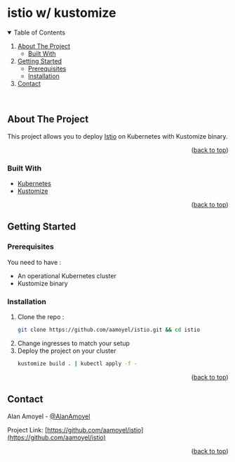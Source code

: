 # istio w/ kustomize
<div id="top"></div>

<!-- TABLE OF CONTENTS -->
<details open>
  <summary>Table of Contents</summary>
  <ol>
    <li>
      <a href="#about-the-project">About The Project</a>
      <ul>
        <li><a href="#built-with">Built With</a></li>
      </ul>
    </li>
    <li>
      <a href="#getting-started">Getting Started</a>
      <ul>
        <li><a href="#prerequisites">Prerequisites</a></li>
        <li><a href="#installation">Installation</a></li>
      </ul>
    </li>
    <li><a href="#contact">Contact</a></li>
  </ol>
</details>
</br>



<!-- ABOUT THE PROJECT -->
## About The Project
This project allows you to deploy [Istio](https://istio.io/) on Kubernetes with Kustomize binary.

<p align="right">(<a href="#top">back to top</a>)</p>


### Built With
* [Kubernetes](https://kubernetes.io/)
* [Kustomize](https://kustomize.io/)

<p align="right">(<a href="#top">back to top</a>)</p>



<!-- GETTING STARTED -->
## Getting Started

### Prerequisites

You need to have :
* An operational Kubernetes cluster
* Kustomize binary

### Installation
1. Clone the repo :
   ```sh
   git clone https://github.com/aamoyel/istio.git && cd istio
   ```
2. Change ingresses to match your setup
3. Deploy the project on your cluster
   ```sh
   kustomize build . | kubectl apply -f -
   ```

<p align="right">(<a href="#top">back to top</a>)</p>


<!-- CONTACT -->
## Contact

Alan Amoyel - [@AlanAmoyel](https://twitter.com/AlanAmoyel)

Project Link: [https://github.com/aamoyel/istio](https://github.com/aamoyel/istio)

<p align="right">(<a href="#top">back to top</a>)</p>
